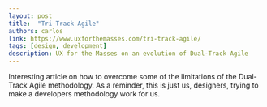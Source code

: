 ```yaml
---
layout: post
title:  "Tri-Track Agile"
authors: carlos
link: https://www.uxforthemasses.com/tri-track-agile/
tags: [design, development]
description: UX for the Masses on an evolution of Dual-Track Agile
---
```


Interesting article on how to overcome some of the limitations of the Dual-Track Agile methodology. As a reminder, this is just us, designers, trying to make a developers methodology work for us.
